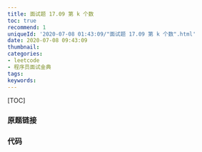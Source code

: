 ```yaml
---
title: 面试题 17.09 第 k 个数
toc: true
recommend: 1
uniqueId: '2020-07-08 01:43:09/"面试题 17.09 第 k 个数".html'
date: 2020-07-08 09:43:09
thumbnail:
categories:
- leetcode
- 程序员面试金典
tags:
keywords:
---
```


[TOC]

<!--more-->

### 原题链接



### 代码

```python

```

